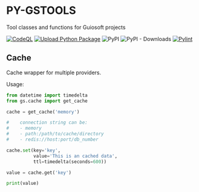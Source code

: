 # PY-GSTOOLS

Tool classes and functions for Guiosoft projects

[![CodeQL](https://github.com/guionardo/py-gstools/actions/workflows/codeql-analysis.yml/badge.svg)](https://github.com/guionardo/py-gstools/actions/workflows/codeql-analysis.yml)
[![Upload Python Package](https://github.com/guionardo/py-gstools/actions/workflows/python-publish.yml/badge.svg)](https://github.com/guionardo/py-gstools/actions/workflows/python-publish.yml)
![PyPI](https://img.shields.io/pypi/v/py-gstools)
![PyPI - Downloads](https://img.shields.io/pypi/dm/py-gstools)
[![Pylint](https://github.com/guionardo/py-gstools/actions/workflows/pylint.yml/badge.svg)](https://github.com/guionardo/py-gstools/actions/workflows/pylint.yml)

## Cache

Cache wrapper for multiple providers.

Usage:

```python
from datetime import timedelta
from gs.cache import get_cache

cache = get_cache('memory')

#    connection string can be:
#    - memory
#    - path:/path/to/cache/directory
#    - redis://host:port/db_number

cache.set(key='key',
          value='This is an cached data', 
          ttl=timedelta(seconds=600))

value = cache.get('key')

print(value)
```
